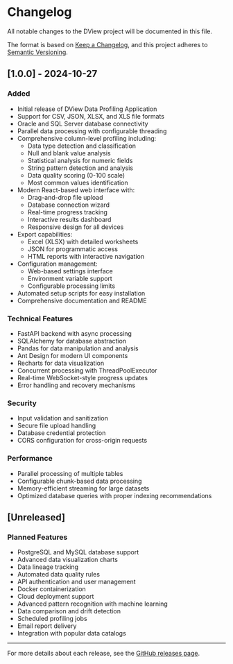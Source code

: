 # Changelog

All notable changes to the DView project will be documented in this file.

The format is based on [Keep a Changelog](https://keepachangelog.com/en/1.0.0/),
and this project adheres to [Semantic Versioning](https://semver.org/spec/v2.0.0.html).

## [1.0.0] - 2024-10-27

### Added

- Initial release of DView Data Profiling Application
- Support for CSV, JSON, XLSX, and XLS file formats
- Oracle and SQL Server database connectivity
- Parallel data processing with configurable threading
- Comprehensive column-level profiling including:
  - Data type detection and classification
  - Null and blank value analysis
  - Statistical analysis for numeric fields
  - String pattern detection and analysis
  - Data quality scoring (0-100 scale)
  - Most common values identification
- Modern React-based web interface with:
  - Drag-and-drop file upload
  - Database connection wizard
  - Real-time progress tracking
  - Interactive results dashboard
  - Responsive design for all devices
- Export capabilities:
  - Excel (XLSX) with detailed worksheets
  - JSON for programmatic access
  - HTML reports with interactive navigation
- Configuration management:
  - Web-based settings interface
  - Environment variable support
  - Configurable processing limits
- Automated setup scripts for easy installation
- Comprehensive documentation and README

### Technical Features

- FastAPI backend with async processing
- SQLAlchemy for database abstraction
- Pandas for data manipulation and analysis
- Ant Design for modern UI components
- Recharts for data visualization
- Concurrent processing with ThreadPoolExecutor
- Real-time WebSocket-style progress updates
- Error handling and recovery mechanisms

### Security

- Input validation and sanitization
- Secure file upload handling
- Database credential protection
- CORS configuration for cross-origin requests

### Performance

- Parallel processing of multiple tables
- Configurable chunk-based data processing
- Memory-efficient streaming for large datasets
- Optimized database queries with proper indexing recommendations

## [Unreleased]

### Planned Features

- PostgreSQL and MySQL database support
- Advanced data visualization charts
- Data lineage tracking
- Automated data quality rules
- API authentication and user management
- Docker containerization
- Cloud deployment support
- Advanced pattern recognition with machine learning
- Data comparison and drift detection
- Scheduled profiling jobs
- Email report delivery
- Integration with popular data catalogs

---

For more details about each release, see the [GitHub releases page](https://github.com/yourusername/dview/releases).
